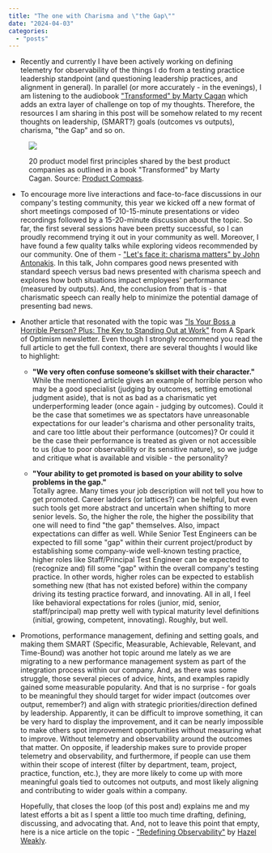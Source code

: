 ```yaml
---
title: "The one with Charisma and \"the Gap\""
date: "2024-04-03"
categories: 
  - "posts"
---
```


- Recently and currently I have been actively working on defining telemetry for observability of the things I do from a testing practice leadership standpoint (and questioning leadership practices, and alignment in general). In parallel (or more accurately - in the evenings), I am listening to the audiobook ["Transformed" by Marty Cagan](https://www.amazon.com/Transformed-Becoming-Product-Driven-Company-Silicon/dp/1119697336) which adds an extra layer of challenge on top of my thoughts. Therefore, the resources I am sharing in this post will be somehow related to my recent thoughts on leadership, (SMART?) goals (outcomes vs outputs), charisma, "the Gap" and so on.

<figure>

![](https://testwhere.wordpress.com/wp-content/uploads/2024/04/image.png?w=724)

<figcaption>

20 product model first principles shared by the best product companies as outlined in a book "Transformed" by Marty Cagan. Source: [Product Compass](https://www.productcompass.pm/p/product-model-first-principles-transformed-cagan).

</figcaption>

</figure>

- To encourage more live interactions and face-to-face discussions in our company's testing community, this year we kicked off a new format of short meetings composed of 10-15-minute presentations or video recordings followed by a 15-20-minute discussion about the topic. So far, the first several sessions have been pretty successful, so I can proudly recommend trying it out in your community as well. Moreover, I have found a few quality talks while exploring videos recommended by our community. One of them - ["Let's face it: charisma matters" by John Antonakis](https://www.youtube.com/watch?v=SEDvD1IICfE&ab_channel=TEDxTalks). In this talk, John compares good news presented with standard speech versus bad news presented with charisma speech and explores how both situations impact employees' performance (measured by outputs). And, the conclusion from that is - that charismatic speech can really help to minimize the potential damage of presenting bad news.

- Another article that resonated with the topic was ["Is Your Boss a Horrible Person? Plus: The Key to Standing Out at Work"](https://www.linkedin.com/pulse/your-boss-horrible-person-plus-key-standing-out-work-simon-sinek-ju6we/) from A Spark of Optimism newsletter. Even though I strongly recommend you read the full article to get the full context, there are several thoughts I would like to highlight:
    - **"We very often confuse someone’s skillset with their character."**  
        While the mentioned article gives an example of horrible person who may be a good specialist (judging by outcomes, setting emotional judgment aside), that is not as bad as a charismatic yet underperforming leader (once again - judging by outcomes). Could it be the case that sometimes we as spectators have unreasonable expectations for our leader's charisma and other personality traits, and care too little about their performance (outcomes)? Or could it be the case their performance is treated as given or not accessible to us (due to poor observability or its sensitive nature), so we judge and critique what is available and visible - the personality?
        
    - **"Your ability to get promoted is based on your ability to solve problems in the gap."**  
        Totally agree. Many times your job description will not tell you how to get promoted. Career ladders (or lattices?) can be helpful, but even such tools get more abstract and uncertain when shifting to more senior levels. So, the higher the role, the higher the possibility that one will need to find "the gap" themselves. Also, impact expectations can differ as well. While Senior Test Engineers can be expected to fill some "gap" within their current project/product by establishing some company-wide well-known testing practice, higher roles like Staff/Principal Test Engineer can be expected to (recognize and) fill some "gap" within the overall company's testing practice. In other words, higher roles can be expected to establish something new (that has not existed before) within the company driving its testing practice forward, and innovating. All in all, I feel like behavioral expectations for roles (junior, mid, senior, staff/principal) map pretty well with typical maturity level definitions (initial, growing, competent, innovating). Roughly, but well.

- Promotions, performance management, defining and setting goals, and making them SMART (Specific, Measurable, Achievable, Relevant, and Time-Bound) was another hot topic around me lately as we are migrating to a new performance management system as part of the integration process within our company. And, as there was some struggle, those several pieces of advice, hints, and examples rapidly gained some measurable popularity. And that is no surprise - for goals to be meaningful they should target for wider impact (outcomes over output, remember?) and align with strategic priorities/direction defined by leadership. Apparently, it can be difficult to improve something, it can be very hard to display the improvement, and it can be nearly impossible to make others spot improvement opportunities without measuring what to improve. Without telemetry and observability around the outcomes that matter. On opposite, if leadership makes sure to provide proper telemetry and observability, and furthermore, if people can use them within their scope of interest (filter by department, team, project, practice, function, etc.), they are more likely to come up with more meaningful goals tied to outcomes not outputs, and most likely aligning and contributing to wider goals within a company.  
      
    Hopefully, that closes the loop (of this post and) explains me and my latest efforts a bit as I spent a little too much time drafting, defining, discussing, and advocating that. And, not to leave this point that empty, here is a nice article on the topic - ["Redefining Observability"](https://hazelweakly.me/blog/redefining-observability/) by [Hazel Weakly](https://www.linkedin.com/in/hazelweakly/).
